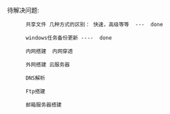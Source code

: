 待解决问题: 

          共享文件 几种方式的区别： 快速，高级等等  ---  done
          
          windows任务备份更新 ----  done
          
          内网搭建  内网穿透 
          
          外网搭建 云服务器
          
          DNS解析
          
          Ftp搭建
          
          邮箱服务器搭建
